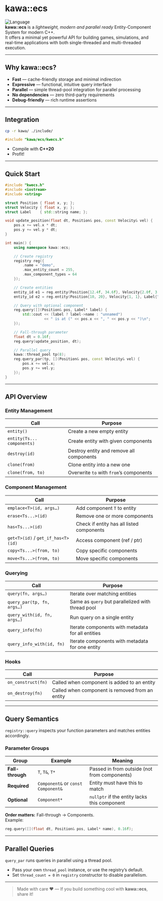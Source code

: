 # kawa::ecs

![Language](https://img.shields.io/badge/C%2B%2B-20-blue.svg)  
**kawa::ecs** is a *lightweight, modern and parallel ready* Entity-Component System for modern C++.  
It offers a minimal yet powerful API for building games, simulations, and real-time applications with both single-threaded and multi-threaded execution.

---

## Why kawa::ecs?

- **Fast** — cache-friendly storage and minimal indirection  
- **Expressive** — functional, intuitive query interface  
- **Parallel** — simple thread-pool integration for parallel processing  
- **No dependencies** — zero third-party requirements  
- **Debug-friendly** — rich runtime assertions

---

## Integration
```bash
cp -r kawa/ ./include/
```
```cpp
#include "kawa/ecs/kwecs.h"
```
- Compile with **C++20**  
- Profit!

---

## Quick Start

```cpp
#include "kwecs.h"
#include <iostream>
#include <string>

struct Position { float x, y; };
struct Velocity { float x, y; };
struct Label    { std::string name; };

void update_position(float dt, Position& pos, const Velocity& vel) {
    pos.x += vel.x * dt;
    pos.y += vel.y * dt;
}

int main() {
    using namespace kawa::ecs;

    // Create registry
    registry reg({
        .name = "demo",
        .max_entity_count = 255,
        .max_component_types = 64
    });

    // Create entities
    entity_id e1 = reg.entity(Position{12.4f, 34.6f}, Velocity{2.0f, 3.0f});
    entity_id e2 = reg.entity(Position{10, 20}, Velocity{1, 1}, Label{"Ichigo"});

    // Query with optional component
    reg.query([](Position& pos, Label* label) {
        std::cout << (label ? label->name : "unnamed")
                  << " is at (" << pos.x << ", " << pos.y << ")\n";
    });

    // Fall-through parameter
    float dt = 0.16f;
    reg.query(update_position, dt);

    // Parallel query
    kawa::thread_pool tp(8);
    reg.query_par(tp, [](Position& pos, const Velocity& vel) {
        pos.x += vel.x;
        pos.y += vel.y;
    });
}
```

---

## API Overview

### Entity Management
| Call                                   | Purpose                                               |
|----------------------------------------|-------------------------------------------------------|
| `entity()`                             | Create a new empty entity                             |
| `entity(Ts... components)`             | Create entity with given components                   |
| `destroy(id)`                          | Destroy entity and remove all components              |
| `clone(from)`                          | Clone entity into a new one                           |
| `clone(from, to)`                      | Overwrite `to` with `from`’s components               |

### Component Management
| Call                                   | Purpose                                               |
|----------------------------------------|-------------------------------------------------------|
| `emplace<T>(id, args…)`                | Add component `T` to entity                           |
| `erase<Ts...>(id)`                     | Remove one or more components                         |
| `has<Ts...>(id)`                       | Check if entity has all listed components             |
| `get<T>(id)` / `get_if_has<T>(id)`     | Access component (ref / ptr)                          |
| `copy<Ts...>(from, to)`                 | Copy specific components                              |
| `move<Ts...>(from, to)`                 | Move specific components                              |

### Querying
| Call                                   | Purpose                                               |
|----------------------------------------|-------------------------------------------------------|
| `query(fn, args…)`                     | Iterate over matching entities                        |
| `query_par(tp, fn, args…)`              | Same as `query` but parallelized with thread pool     |
| `query_with(id, fn, args…)`             | Run query on a single entity                          |
| `query_info(fn)`                        | Iterate components with metadata for all entities     |
| `query_info_with(id, fn)`               | Iterate components with metadata for one entity       |

### Hooks
| Call                                   | Purpose                                               |
|----------------------------------------|-------------------------------------------------------|
| `on_construct(fn)`                     | Called when component is added to an entity                 |
| `on_destroy(fn)`                       | Called when component is removed from an entity             |

---

## Query Semantics

`registry::query` inspects your function parameters and matches entities accordingly.

### Parameter Groups
| Group         | Example                 | Meaning                                              |
|---------------|-------------------------|------------------------------------------------------|
| **Fall-through** | `T`, `T&`, `T*`         | Passed in from outside (not from components)         |
| **Required**     | `Component&` or `const Component&` | Entity must have this to match                       |
| **Optional**     | `Component*`           | `nullptr` if the entity lacks this component         |

**Order matters:** Fall-through → Components.  
Example:
```cpp
reg.query([](float dt, Position& pos, Label* name), 0.16f);
```

---

## Parallel Queries

`query_par` runs queries in parallel using a thread pool.  
- Pass your own `thread_pool` instance, or use the registry’s default.  
- Set `thread_count = 0` in `registry` constructor to disable parallelism.

---

> Made with care ❤️ — If you build something cool with **kawa::ecs**, share it!
